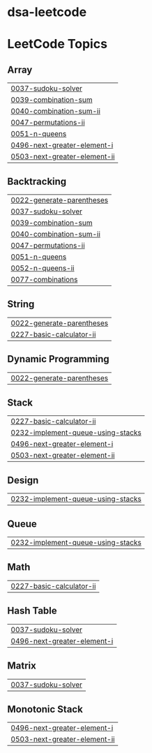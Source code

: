 # dsa-leetcode

<!---LeetCode Topics Start-->
# LeetCode Topics
## Array
|  |
| ------- |
| [0037-sudoku-solver](https://github.com/satyamagrawalread/dsa-leetcode/tree/master/0037-sudoku-solver) |
| [0039-combination-sum](https://github.com/satyamagrawalread/dsa-leetcode/tree/master/0039-combination-sum) |
| [0040-combination-sum-ii](https://github.com/satyamagrawalread/dsa-leetcode/tree/master/0040-combination-sum-ii) |
| [0047-permutations-ii](https://github.com/satyamagrawalread/dsa-leetcode/tree/master/0047-permutations-ii) |
| [0051-n-queens](https://github.com/satyamagrawalread/dsa-leetcode/tree/master/0051-n-queens) |
| [0496-next-greater-element-i](https://github.com/satyamagrawalread/dsa-leetcode/tree/master/0496-next-greater-element-i) |
| [0503-next-greater-element-ii](https://github.com/satyamagrawalread/dsa-leetcode/tree/master/0503-next-greater-element-ii) |
## Backtracking
|  |
| ------- |
| [0022-generate-parentheses](https://github.com/satyamagrawalread/dsa-leetcode/tree/master/0022-generate-parentheses) |
| [0037-sudoku-solver](https://github.com/satyamagrawalread/dsa-leetcode/tree/master/0037-sudoku-solver) |
| [0039-combination-sum](https://github.com/satyamagrawalread/dsa-leetcode/tree/master/0039-combination-sum) |
| [0040-combination-sum-ii](https://github.com/satyamagrawalread/dsa-leetcode/tree/master/0040-combination-sum-ii) |
| [0047-permutations-ii](https://github.com/satyamagrawalread/dsa-leetcode/tree/master/0047-permutations-ii) |
| [0051-n-queens](https://github.com/satyamagrawalread/dsa-leetcode/tree/master/0051-n-queens) |
| [0052-n-queens-ii](https://github.com/satyamagrawalread/dsa-leetcode/tree/master/0052-n-queens-ii) |
| [0077-combinations](https://github.com/satyamagrawalread/dsa-leetcode/tree/master/0077-combinations) |
## String
|  |
| ------- |
| [0022-generate-parentheses](https://github.com/satyamagrawalread/dsa-leetcode/tree/master/0022-generate-parentheses) |
| [0227-basic-calculator-ii](https://github.com/satyamagrawalread/dsa-leetcode/tree/master/0227-basic-calculator-ii) |
## Dynamic Programming
|  |
| ------- |
| [0022-generate-parentheses](https://github.com/satyamagrawalread/dsa-leetcode/tree/master/0022-generate-parentheses) |
## Stack
|  |
| ------- |
| [0227-basic-calculator-ii](https://github.com/satyamagrawalread/dsa-leetcode/tree/master/0227-basic-calculator-ii) |
| [0232-implement-queue-using-stacks](https://github.com/satyamagrawalread/dsa-leetcode/tree/master/0232-implement-queue-using-stacks) |
| [0496-next-greater-element-i](https://github.com/satyamagrawalread/dsa-leetcode/tree/master/0496-next-greater-element-i) |
| [0503-next-greater-element-ii](https://github.com/satyamagrawalread/dsa-leetcode/tree/master/0503-next-greater-element-ii) |
## Design
|  |
| ------- |
| [0232-implement-queue-using-stacks](https://github.com/satyamagrawalread/dsa-leetcode/tree/master/0232-implement-queue-using-stacks) |
## Queue
|  |
| ------- |
| [0232-implement-queue-using-stacks](https://github.com/satyamagrawalread/dsa-leetcode/tree/master/0232-implement-queue-using-stacks) |
## Math
|  |
| ------- |
| [0227-basic-calculator-ii](https://github.com/satyamagrawalread/dsa-leetcode/tree/master/0227-basic-calculator-ii) |
## Hash Table
|  |
| ------- |
| [0037-sudoku-solver](https://github.com/satyamagrawalread/dsa-leetcode/tree/master/0037-sudoku-solver) |
| [0496-next-greater-element-i](https://github.com/satyamagrawalread/dsa-leetcode/tree/master/0496-next-greater-element-i) |
## Matrix
|  |
| ------- |
| [0037-sudoku-solver](https://github.com/satyamagrawalread/dsa-leetcode/tree/master/0037-sudoku-solver) |
## Monotonic Stack
|  |
| ------- |
| [0496-next-greater-element-i](https://github.com/satyamagrawalread/dsa-leetcode/tree/master/0496-next-greater-element-i) |
| [0503-next-greater-element-ii](https://github.com/satyamagrawalread/dsa-leetcode/tree/master/0503-next-greater-element-ii) |
<!---LeetCode Topics End-->